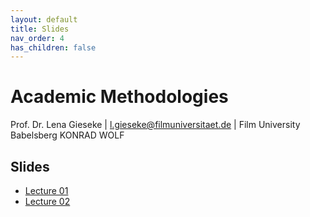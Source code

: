 ```yaml
---
layout: default
title: Slides
nav_order: 4
has_children: false
---
```


# Academic Methodologies

Prof. Dr. Lena Gieseke \| l.gieseke@filmuniversitaet.de \| Film University Babelsberg KONRAD WOLF


## Slides

* [Lecture 01](am_01_slides.html)
* [Lecture 02](am_02_slides.html)


<!-- 
* [Lecture 03](am_03_slides.html)
* [Lecture 04](am_04_slides.html)
* [Lecture 05](am_05_slides.html)
* [Lecture 06](am_06_slides.html)
* [Lecture 07](am_07_slides.html)
* [Lecture 08](am_08_slides.html)
* [Lecture 09](am_09_slides.html) 
  
-->

